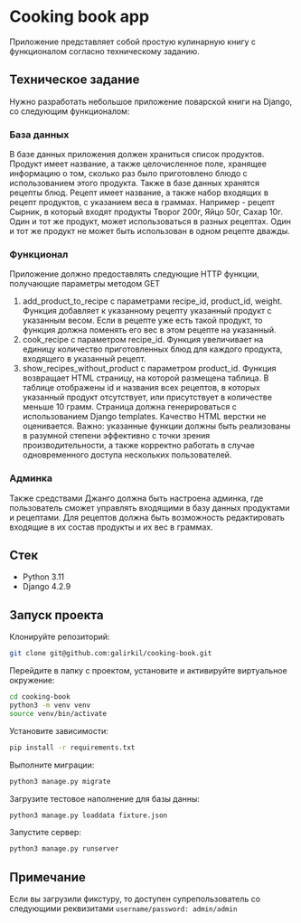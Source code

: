 # Cooking book app

Приложение представляет собой простую кулинарную книгу с функционалом согласно
техническому
заданию.

## Техническое задание

Нужно разработать небольшое приложение поварской книги на Django, со следующим
функционалом:

### База данных

В базе данных приложения должен храниться список продуктов. Продукт имеет
название, а также целочисленное поле, хранящее информацию о том, сколько раз
было приготовлено блюдо с использованием этого продукта. Также в базе данных
хранятся рецепты блюд. Рецепт имеет название, а также набор входящих в рецепт
продуктов, с указанием веса в граммах.
Например - рецепт Сырник, в который входят продукты Творог 200г, Яйцо 50г,
Сахар 10г.
Один и тот же продукт, может использоваться в разных рецептах. Один и тот же
продукт не может быть использован в одном рецепте дважды.

### Функционал

Приложение должно предоставлять следующие HTTP функции, получающие параметры
методом GET

1. add_product_to_recipe с параметрами recipe_id, product_id, weight. Функция
   добавляет к указанному рецепту указанный продукт с указанным весом. Если в
   рецепте уже есть такой продукт, то функция должна поменять его вес в этом
   рецепте на указанный.
2. cook_recipe c параметром recipe_id. Функция увеличивает на единицу
   количество приготовленных блюд для каждого продукта, входящего в указанный
   рецепт.
3. show_recipes_without_product с параметром product_id. Функция возвращает
   HTML страницу, на которой размещена таблица. В таблице отображены id и
   названия всех рецептов, в которых указанный продукт отсутствует, или
   присутствует в количестве меньше 10 грамм. Страница должна генерироваться с
   использованием Django templates. Качество HTML верстки не оценивается.
   Важно: указанные функции должны быть реализованы в разумной степени
   эффективно с точки зрения производительности, а также корректно работать в
   случае одновременного доступа нескольких пользователей.

### Админка

Также средствами Джанго должна быть настроена админка, где пользователь сможет
управлять входящими в базу данных продуктами и рецептами. Для рецептов должна
быть возможность редактировать входящие в их состав продукты и их вес в
граммах.

## Стек

- Python 3.11
- Django 4.2.9

## Запуск проекта

Клонируйте репозиторий:

```bash
git clone git@github.com:galirkil/cooking-book.git
```

Перейдите в папку с проектом, установите и активируйте виртуальное окружение:

```bash
cd cooking-book
python3 -m venv venv
source venv/bin/activate
```

Установите зависимости:

```bash
pip install -r requirements.txt
```

Выполните миграции:

```bash
python3 manage.py migrate
```

Загрузите тестовое наполнение для базы данны:

```bash
python3 manage.py loaddata fixture.json
```

Запустите сервер:

```bash
python3 manage.py runserver
```

## Примечание

Если вы загрузили фикстуру, то доступен супрепользователь со следующими
реквизитами `username/password: admin/admin`
